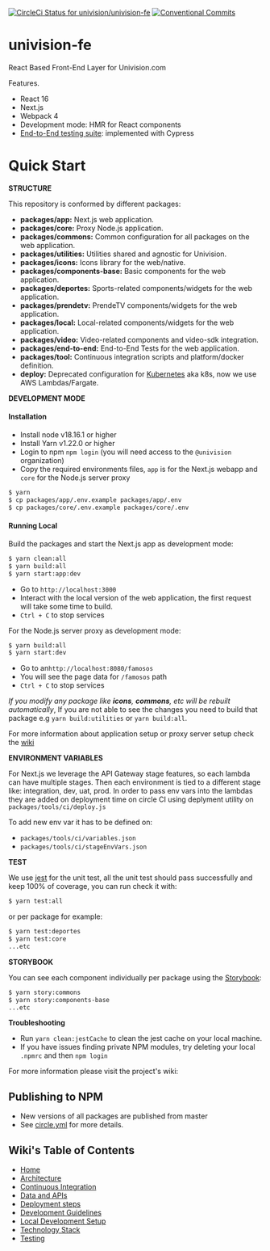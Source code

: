 [![CircleCi Status for univision/univision-fe](https://circleci.com/gh/univision/univision-fe.svg?&style=shield&circle-token=4f2460d7f44dcdf331abb10015c5dfccbf3e83d8)](https://circleci.com/gh/univision/univision-fe)
[![Conventional Commits](https://img.shields.io/badge/Conventional%20Commits-1.0.0-yellow.svg)](https://conventionalcommits.org)

# univision-fe
React Based Front-End Layer for Univision.com

Features.

* React 16
* Next.js
* Webpack 4
* Development mode: HMR for React components
* [End-to-End testing suite](https://github.com/univision/univision-fe/wiki/Testing#end-to-end-testing): implemented with Cypress

Quick Start
===========

**STRUCTURE**

This repository is conformed by different packages:
* **packages/app:** Next.js web application.
* **packages/core:** Proxy Node.js application.
* **packages/commons:** Common configuration for all packages on the web application.
* **packages/utilities:** Utilities shared and agnostic for Univision.
* **packages/icons:** Icons library for the web/native.
* **packages/components-base:** Basic components for the web application.
* **packages/deportes:** Sports-related components/widgets for the web application.
* **packages/prendetv:** PrendeTV components/widgets for the web application.
* **packages/local:** Local-related components/widgets for the web application.
* **packages/video:** Video-related components and video-sdk integration.
* **packages/end-to-end:** End-to-End Tests for the web application.
* **packages/tool:** Continuous integration scripts and platform/docker definition.
* **deploy:** Deprecated configuration for [Kubernetes](https://kubernetes.io/docs/home/) aka k8s, now we use AWS Lambdas/Fargate.

**DEVELOPMENT MODE**

#### Installation
* Install node v18.16.1 or higher
* Install Yarn v1.22.0 or higher
* Login to npm `npm login` (you will need access to the `@univision` organization)
* Copy the required environments files, `app` is for the Next.js webapp and `core` for the Node.js server proxy

```sh
$ yarn
$ cp packages/app/.env.example packages/app/.env
$ cp packages/core/.env.example packages/core/.env
```

#### Running Local
Build the packages and start the Next.js app as development mode:

```sh
$ yarn clean:all
$ yarn build:all
$ yarn start:app:dev
```
* Go to `http://localhost:3000`
* Interact with the local version of the web application, the first request will take some time to build.
* `Ctrl + C` to stop services

For the Node.js server proxy as development mode:
```sh
$ yarn build:all
$ yarn start:dev
```
* Go to an`http://localhost:8080/famosos`
* You will see  the page data for `/famosos` path
* `Ctrl + C` to stop services

*If you modify any package like **icons**, **commons**, etc will be rebuilt automatically*, 
If you are not able to see the changes you need to build that package e.g `yarn build:utilities` or `yarn build:all`.

For more information about application setup or proxy server setup check the [wiki](https://github.com/univision/univision-fe/wiki/Local-Development-Setup#application-setup)

**ENVIRONMENT VARIABLES**

For Next.js we leverage the API Gateway stage features, so each lambda can have multiple stages. Then each environment is tied to a different stage like: integration, dev, uat, prod.
In order to pass env vars into the lambdas they are added on deployment time on circle CI using deplyment utility on `packages/tools/ci/deploy.js`

To add new env var it has to be defined on:

* `packages/tools/ci/variables.json`
* `packages/tools/ci/stageEnvVars.json`

**TEST**

We use [jest](https://jestjs.io/) for the unit test, all the unit test should pass successfully and keep 100% of coverage,
you can run check it with:

```sh
$ yarn test:all
```

or per package for example:
```sh
$ yarn test:deportes
$ yarn test:core
...etc
```

**STORYBOOK**

You can see each component individually per package using the [Storybook](https://storybook.js.org/):
```sh
$ yarn story:commons
$ yarn story:components-base
...etc
```

**Troubleshooting**

* Run `yarn clean:jestCache` to clean the jest cache on your local machine.
* If you have issues finding private NPM modules, try deleting your local `.npmrc` and then `npm login`

For more information please visit the project's wiki:

## Publishing to NPM
* New versions of all packages are published from master
* See [circle.yml](https://github.com/univision/univision-fe/blob/master/.circleci/config.yml#L281) for more details.

## Wiki's Table of Contents

- [Home](https://github.com/univision/univision-fe/wiki)
- [Architecture](https://github.com/univision/univision-fe/wiki/Architecture)
- [Continuous Integration](https://github.com/univision/univision-fe/wiki/Continuous-Integration-and-Deployment)
- [Data and APIs](https://github.com/univision/univision-fe/wiki/Data-and-APIs)
- [Deployment steps](https://github.com/univision/univision-fe/wiki/Deployment)
- [Development Guidelines](https://github.com/univision/univision-fe/wiki/Development-Guidelines)
- [Local Development Setup](https://github.com/univision/univision-fe/wiki/Local-Development-Setup)
- [Technology Stack](https://github.com/univision/univision-fe/wiki/Technology-Stack)
- [Testing](https://github.com/univision/univision-fe/wiki/Testing)

